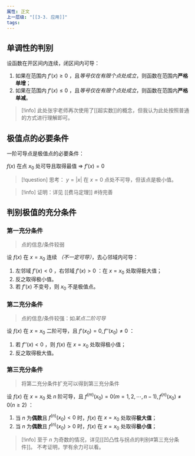 ```yaml
---
属性: 正文
上一层级: "[[3-3. 应用]]"
tags: 
---
```

## 单调性的判别

设函数在开区间内连续，闭区间内可导：

1. 如果在范围内 $f’(x) \ge 0$ ，且*等号仅在有限个点处成立*，则函数在范围内**严格单增**；
2. 如果在范围内 $f’(x) \le 0$ ，且*等号仅在有限个点处成立*，则函数在范围内**严格单减**。

> [!info] 
> 此处张宇老师再次使用了[[超实数]]的概念，但我认为此处按照普通的方式进行理解即可。

## 极值点的必要条件

一阶可导点是极值点的必要条件：

$f(x)$ 在点 $x_0$ 处可导且取得最值 => $f’(x)=0$

> [!question] 
> 思考： $y=|x|$ 在 $x=0$ 点处不可导，但该点是极小值。

> [!info] 
> 证明：详见 [[费马定理]] #待完善 

## 判别极值的充分条件

### 第一充分条件

> 点的信息/条件较弱

设 $f(x)$ 在 $x=x_0$ 连续 *（不一定可导）*，去心邻域内可导：

1. 左邻域 $f’(x)<0$ ，右邻域 $f’(x)>0$ ：在 $x=x_0$ 处取得极大值；
2. 反之取得极小值。
3. 若 $f’(x)$ 不变号，则 $x_0$ 不是极值点。

### 第二充分条件

> 点的信息/条件较强：如*某点二阶可导*

设 $f(x)$ 在 $x=x_0$ 二阶可导，且 $f’(x_0) = 0, f’’(x_0) \ne 0$ ：

1. 若 $f’’(x)<0$ ，则 $f(x)$ 在 $x=x_0$ 处取得极小值；
2. 反之取得极大值。

### 第三充分条件

> 将第二充分条件扩充可以得到第三充分条件

设 $f(x)$ 在 $x=x_0$ 处 $n$ 阶可导，且 $f^{(m)}(x_0) = 0 (m=1,2, \cdots , n-1), f^{(n)}(x_0) \ne 0 (n \ge 2)$ ：

1. 当 $n$ 为**偶数**且 $f^{(n)}(x_0) < 0$ 时，$f(x)$ 在 $x=x_0$ 处取得**极大值**；
2. 当 $n$ 为**偶数**且 $f^{(n)}(x_0) > 0$ 时，$f(x)$ 在 $x=x_0$ 处取得**极小值**；

> [!info] 
> 至于 $n$ 为奇数的情况，详见[[凹凸性与拐点的判别#第三充分条件]]。
> 不考证明，学有余力可以看。